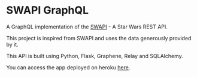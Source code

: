 # SWAPI GraphQL
A GraphQL implementation of the [SWAPI](https://swapi.co/) - A Star Wars REST API.

This project is inspired from SWAPI and uses the data generously provided by it.

This API is built using Python, Flask, Graphene, Relay and SQLAlchemy.

You can access the app deployed on heroku [here](https://swapi-graphql-flask.herokuapp.com/).
